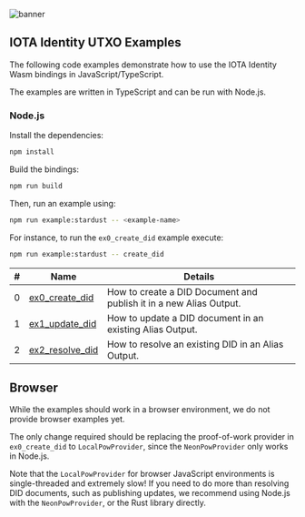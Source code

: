 ![banner](./../../../.meta/identity_banner.png)

## IOTA Identity UTXO Examples

The following code examples demonstrate how to use the IOTA Identity Wasm bindings in JavaScript/TypeScript.

The examples are written in TypeScript and can be run with Node.js.

### Node.js

Install the dependencies:

```bash
npm install
```

Build the bindings:

```bash
npm run build
```

Then, run an example using:

```bash
npm run example:stardust -- <example-name>
```

For instance, to run the `ex0_create_did` example execute:

```bash
npm run example:stardust -- create_did
```

| #   | Name                                      | Details                                                             |
|-----|-------------------------------------------|---------------------------------------------------------------------|
| 0   | [ex0_create_did](src/ex0_create_did.ts)   | How to create a DID Document and publish it in a new Alias Output.  |
| 1   | [ex1_update_did](src/ex1_update_did.ts)   | How to update a DID document in an existing Alias Output.           |
| 2   | [ex2_resolve_did](src/ex2_resolve_did.ts) | How to resolve an existing DID in an Alias Output.                  |

## Browser

While the examples should work in a browser environment, we do not provide browser examples yet.

The only change required should be replacing the proof-of-work provider in `ex0_create_did` to `LocalPowProvider`, since the `NeonPowProvider` only works in Node.js. 

Note that the `LocalPowProvider` for browser JavaScript environments is single-threaded and extremely slow! If you need to do more than resolving DID documents, such as publishing updates, we recommend using Node.js with the `NeonPowProvider`, or the Rust library directly. 
